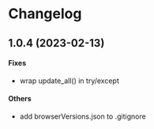 # Changelog

## 1.0.4 (2023-02-13)

#### Fixes

* wrap update_all() in try/except
#### Others

* add browserVersions.json to .gitignore